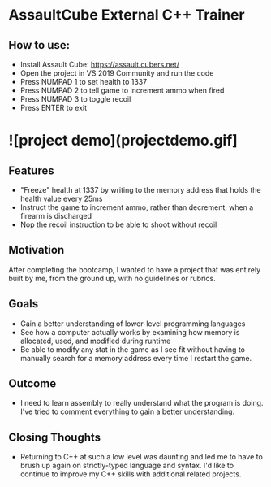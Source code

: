 # AssaultCube External C++ Trainer

## How to use:
* Install Assault Cube: https://assault.cubers.net/
* Open the project in VS 2019 Community and run the code
* Press NUMPAD 1 to set health to 1337
* Press NUMPAD 2 to tell game to increment ammo when fired
* Press NUMPAD 3 to toggle recoil
* Press ENTER to exit


![project demo](projectdemo.gif]
=======
## Features
* "Freeze" health at 1337 by writing to the memory address that holds the health value every 25ms
* Instruct the game to increment ammo, rather than decrement, when a firearm is discharged
* Nop the recoil instruction to be able to shoot without recoil

## Motivation
After completing the bootcamp, I wanted to have a project that was entirely built by me, from the ground up, with no guidelines or rubrics. 

## Goals
* Gain a better understanding of lower-level programming languages
* See how a computer actually works by examining how memory is allocated, used, and modified during runtime
* Be able to modify any stat in the game as I see fit without having to manually search for a memory address every time I restart the game.

## Outcome
* I need to learn assembly to really understand what the program is doing. I've tried to comment everything to gain a better understanding.

## Closing Thoughts
* Returning to C++ at such a low level was daunting and led me to have to brush up again on strictly-typed language and syntax. I'd like to continue to improve my C++ skills with additional related projects.
